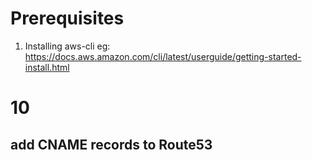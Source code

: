 # Prerequisites

1) Installing aws-cli
eg: https://docs.aws.amazon.com/cli/latest/userguide/getting-started-install.html

# 10
## add CNAME records to Route53 ##
<!-- aws route53 change-resource-record-sets --hosted-zone-id $HOSTED_ZONE_ID --change-batch file://change-resource-record-sets.json --profile s3_user --region us-east-1 -->